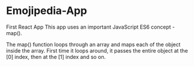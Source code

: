 # Emojipedia-App
First React App 
This app uses an important JavaScript ES6 concept - map().

The map() function loops through an array and maps each of the object inside the array. First time it loops around, it passes the entire object at the [0] index, then at the [1] index and so on.

